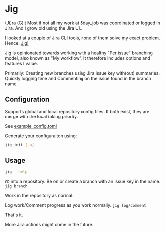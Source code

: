 # Jig

(Ji)ra (G)it
Most if not all my work at $day_job was coordinated or logged in Jira.
And I grow old using the Jira UI..

I looked at a couple of Jira CLI tools, none of them solve my exact problem.
Hence, [Jig!](https://www.youtube.com/watch?v=3JcmQONgXJM)

Jig is opinionated towards working with a healthy "Per issue" branching model, also known as "My workflow".
It therefore includes options and features I value.

Primarily:
Creating new branches using Jira issue key with(out) summaries.
Quickly logging time and Commenting on the issue found in the branch name.

## Configuration

Supports global and local repository config files.
If both exist, they are merge with the local taking priority.

See [example_config.toml](./example_config.toml)

Generate your configuraiton using:
```bash
jig init [-a]
```

## Usage

```bash
jig --help
```

`CD` into a repository.
Be on or create a branch with an issue key in the name.
`jig branch`

Work in the repository as normal.

Log work/Comment progress as you work normally.
`jig log/comment`

That's it.

More Jira actions might come in the future.
